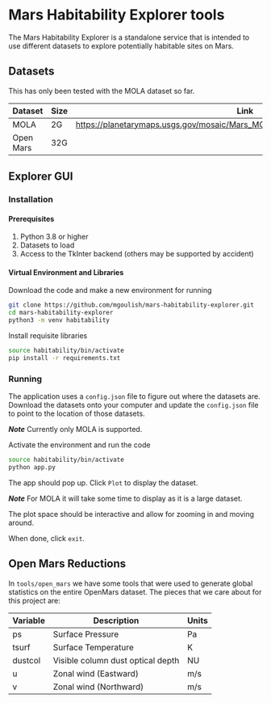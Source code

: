 # Mars Habitability Explorer tools

The Mars Habitability Explorer is a standalone service that is intended to use different datasets to explore potentially habitable sites on Mars.

## Datasets

This has only been tested with the MOLA dataset so far. 

| Dataset | Size | Link|
|---------|------|--------------------------------------------------------------------------------|
| MOLA    | 2G   | https://planetarymaps.usgs.gov/mosaic/Mars_MGS_MOLA_DEM_mosaic_global_463m.tif |
| Open Mars | 32G | |

## Explorer GUI

### Installation

#### Prerequisites

1. Python 3.8 or higher
2. Datasets to load
3. Access to the TkInter backend (others may be supported by accident)

#### Virtual Environment and Libraries

Download the code and make a new environment for running

```bash
git clone https://github.com/mgoulish/mars-habitability-explorer.git
cd mars-habitability-explorer
python3 -m venv habitability
```

Install requisite libraries

```bash
source habitability/bin/activate 
pip install -r requirements.txt
```

### Running

The application uses a `config.json` file to figure out where the datasets are.
Download the datasets onto your computer and update the `config.json` file to point to the location of those datasets.

***Note*** Currently only MOLA is supported.

Activate the environment and run the code

```bash
source habitability/bin/activate 
python app.py
```

The app should pop up.
Click `Plot` to display the dataset.

***Note*** For MOLA it will take some time to display as it is a large dataset.

The plot space should be interactive and allow for zooming in and moving around.

When done, click `exit`.

## Open Mars Reductions

In `tools/open_mars` we have some tools that were used to generate global statistics on the entire OpenMars dataset.
The pieces that we care about for this project are:

| Variable | Description                       | Units |
|----------|-----------------------------------|-------|
| ps       | Surface Pressure                  | Pa    |
| tsurf    | Surface Temperature               | K     |
| dustcol  | Visible column dust optical depth | NU    |
| u        | Zonal wind (Eastward)             | m/s   |
| v        | Zonal wind (Northward)            | m/s   |
